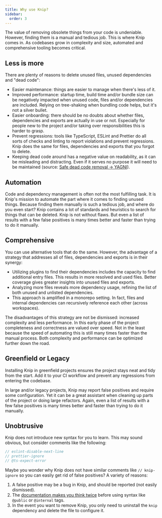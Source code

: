 ```yaml
---
title: Why use Knip?
sidebar:
  order: 3
---
```


The value of removing obsolete things from your code is undeniable. However,
finding them is a manual and tedious job. This is where Knip comes in. As
codebases grow in complexity and size, automated and comprehensive tooling
becomes critical.

## Less is more

There are plenty of reasons to delete unused files, unused dependencies and
"dead code":

- Easier maintenance: things are easier to manage when there's less of it.
- Improved performance: startup time, build time and/or bundle size can be
  negatively impacted when unused code, files and/or dependencies are included.
  Relying on tree-shaking when bundling code helps, but it's not a silver
  bullet.
- Easier onboarding: there should be no doubts about whether files, dependencies
  and exports are actually in use or not. Especially for people new to the
  project and/or taking over responsibilities this is harder to grasp.
- Prevent regressions: tools like TypeScript, ESLint and Prettier do all sorts
  of checks and linting to report violations and prevent regressions. Knip does
  the same for files, dependencies and exports that you forgot to delete.
- Keeping dead code around has a negative value on readability, as it can be
  misleading and distracting. Even if it serves no purpose it will need to be
  maintained (source: [Safe dead code removal → YAGNI][1]).

## Automation

Code and dependency management is often not the most fulfilling task. It is
Knip's mission to automate the part where it comes to finding unused things.
Because finding them manually is such a tedious job, and where do you even
start? Knip contains a lot of standards and heuristics to search for things that
can be deleted. Knip is not without flaws. But even a list of results with a few
false positives is many times better and faster than trying to do it manually.

## Comprehensive

You can use alternative tools that do the same. However, the advantage of a
strategy that addresses all of files, dependencies and exports is in their
synergy:

- Utilizing plugins to find their dependencies includes the capacity to find
  additional entry files. This results in more resolved and used files. Better
  coverage gives greater insights into unused files and exports.
- Analyzing more files reveals more dependency usage, refining the list of both
  unused and unlisted dependencies.
- This approach is amplified in a monorepo setting. In fact, files and internal
  dependencies can recursively reference each other (across workspaces).

The disadvantages of this strategy are not be dismissed: increased complexity
and less performance. In this early phase of the project completeness and
correctness are valued over speed. Not in the least because the speed of
automating this is still many times faster than the manual process. Both
complexity and performance can be optimized further down the road.

## Greenfield or Legacy

Installing Knip in greenfield projects ensures the project stays neat and tidy
from the start. Add it to your CI workflow and prevent any regressions from
entering the codebase.

In large and/or legacy projects, Knip may report false positives and require
some configuration. Yet it can be a great assistant when cleaning up parts of
the project or doing large refactors. Again, even a list of results with a few
false positives is many times better and faster than trying to do it manually.

## Unobtrusive

Knip does not introduce new syntax for you to learn. This may sound obvious, but
consider comments like the following:

```js
// eslint-disable-next-line
// prettier-ignore
// @ts-expect-error
```

Maybe you wonder why Knip does not have similar comments like `// knip-ignore`
so you can easily get rid of false positives? A variety of reasons:

1. A false positive may be a bug in Knip, and should be reported (not easily
   dismissed).
2. The [documentation makes you think twice][2] before using syntax like
   `@public` or `@internal` tags.
3. In the event you want to remove Knip, you only need to uninstall the `knip`
   dependency and delete the file to configure it.

[1]: https://jfmengels.net/safe-dead-code-removal/#yagni-you-arent-gonna-need-it
[2]: ../reference/jsdoc-tsdoc-tags.md
